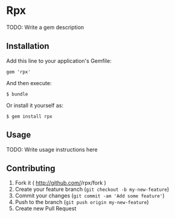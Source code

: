 # Rpx

TODO: Write a gem description

## Installation

Add this line to your application's Gemfile:

    gem 'rpx'

And then execute:

    $ bundle

Or install it yourself as:

    $ gem install rpx

## Usage

TODO: Write usage instructions here

## Contributing

1. Fork it ( http://github.com/<my-github-username>/rpx/fork )
2. Create your feature branch (`git checkout -b my-new-feature`)
3. Commit your changes (`git commit -am 'Add some feature'`)
4. Push to the branch (`git push origin my-new-feature`)
5. Create new Pull Request
